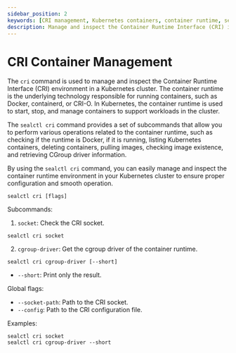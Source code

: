 ```yaml
---
sidebar_position: 2
keywords: [CRI management, Kubernetes containers, container runtime, sealctl cri, Docker management, containerd, CRI-O, Kubernetes cluster, container operations, cgroup driver]
description: Manage and inspect the Container Runtime Interface (CRI) in Kubernetes with sealctl cri. Check runtime status, list containers, and more.
---
```


# CRI Container Management

The `cri` command is used to manage and inspect the Container Runtime Interface (CRI) environment in a Kubernetes
cluster. The container runtime is the underlying technology responsible for running containers, such as Docker,
containerd, or CRI-O. In Kubernetes, the container runtime is used to start, stop, and manage containers to support
workloads in the cluster.

The `sealctl cri` command provides a set of subcommands that allow you to perform various operations related to the
container runtime, such as checking if the runtime is Docker, if it is running, listing Kubernetes containers, deleting
containers, pulling images, checking image existence, and retrieving CGroup driver information.

By using the `sealctl cri` command, you can easily manage and inspect the container runtime environment in your
Kubernetes cluster to ensure proper configuration and smooth operation.


```shell
sealctl cri [flags]
```

Subcommands:

1. `socket`: Check the CRI socket.

```shell
sealctl cri socket
```

2. `cgroup-driver`: Get the cgroup driver of the container runtime.

```shell
sealctl cri cgroup-driver [--short]
```

- `--short`: Print only the result.

Global flags:

- `--socket-path`: Path to the CRI socket.
- `--config`: Path to the CRI configuration file.

Examples:

```shell
sealctl cri socket
sealctl cri cgroup-driver --short
```

